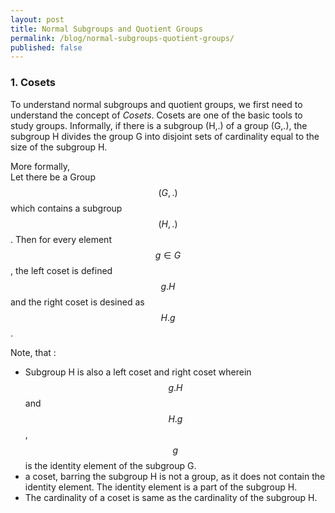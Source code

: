 ```yaml
---
layout: post
title: Normal Subgroups and Quotient Groups
permalink: /blog/normal-subgroups-quotient-groups/
published: false
---
```


### 1. Cosets
To understand normal subgroups and quotient groups, we first need to understand the concept of *Cosets*. Cosets are one of the basic tools to study groups. Informally, if there is a subgroup (H,.) of a group (G,.), the subgroup H divides the group G into disjoint sets of cardinality equal to the size of the subgroup H.
  
More formally,      
Let there be a Group $$(G,.)$$ which contains a subgroup $$(H,.)$$. Then for every element $$g \in G$$, the left coset is defined $$g.H$$ and the right coset is desined as $$H.g$$.  
  
Note, that :
- Subgroup H is also a left coset and right coset wherein $$g.H$$ and $$H.g$$, $$g $$ is the identity element of the subgroup G.
- a coset, barring the subgroup H is not a group, as it does not contain the identity element. The identity element is a part of the subgroup H.  
- The cardinality of a coset is same as  the cardinality of the subgroup H.
  
    

